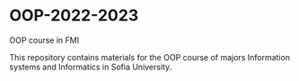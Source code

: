 # OOP-2022-2023
 OOP course in FMI

 This repository contains materials for the OOP course of majors Information systems and Informatics in Sofia University.
